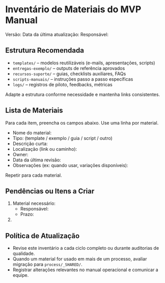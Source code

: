 # Inventário de Materiais do MVP Manual

Versão:
Data da última atualização:
Responsável:

## Estrutura Recomendada

- `templates/` – modelos reutilizáveis (e-mails, apresentações, scripts)
- `entregas-exemplo/` – outputs de referência aprovados
- `recursos-suporte/` – guias, checklists auxiliares, FAQs
- `scripts-manuais/` – instruções passo a passo específicas
- `logs/` – registros de piloto, feedbacks, métricas

Adapte a estrutura conforme necessidade e mantenha links consistentes.

## Lista de Materiais

Para cada item, preencha os campos abaixo. Use uma linha por material.

- Nome do material:
- Tipo: (template / exemplo / guia / script / outro)
- Descrição curta:
- Localização (link ou caminho):
- Owner:
- Data da última revisão:
- Observações (ex: quando usar, variações disponíveis):

Repetir para cada material.

## Pendências ou Itens a Criar

1. Material necessário:
   - Responsável:
   - Prazo:
2.

## Política de Atualização

- Revise este inventário a cada ciclo completo ou durante auditorias de qualidade.
- Quando um material for usado em mais de um processo, avaliar migração para `process/_SHARED/`.
- Registrar alterações relevantes no manual operacional e comunicar a equipe.
